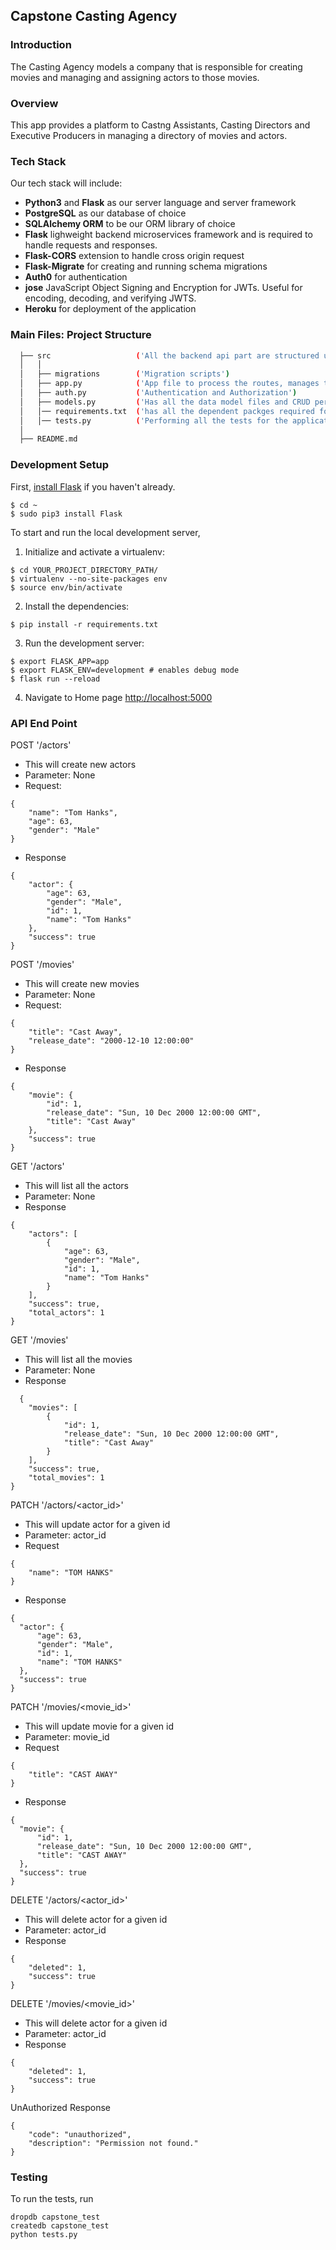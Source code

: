 Capstone Casting Agency
-----

### Introduction

The Casting Agency models a company that is responsible for creating movies and managing and assigning actors to those movies.

### Overview

This app provides a platform to Castng Assistants, Casting Directors and Executive Producers in managing a directory of movies and actors.

### Tech Stack

Our tech stack will include:

* **Python3** and **Flask** as our server language and server framework
* **PostgreSQL** as our database of choice
* **SQLAlchemy ORM** to be our ORM library of choice
* **Flask** lighweight backend microservices framework and is required to handle requests and responses.
* **Flask-CORS** extension to handle cross origin request
* **Flask-Migrate** for creating and running schema migrations
* **Auth0** for authentication
* **jose** JavaScript Object Signing and Encryption for JWTs. Useful for encoding, decoding, and verifying JWTS.
* **Heroku** for deployment of the application


### Main Files: Project Structure

  ```sh
    ├── src                   ('All the backend api part are structured under this directory')
    │   │
    │   ├── migrations        ('Migration scripts')
    │   ├── app.py            ('App file to process the routes, manages the data model based upon auth')  
    │   ├── auth.py           ('Authentication and Authorization')
    │   ├── models.py         ('Has all the data model files and CRUD performer')
    │   │── requirements.txt  ('has all the dependent packges required for running the application')
    │   │── tests.py          ('Performing all the tests for the applications')
    │
    ├── README.md
  
  ```

### Development Setup

First, [install Flask](http://flask.pocoo.org/docs/1.0/installation/#install-flask) if you haven't already.

  ```
  $ cd ~
  $ sudo pip3 install Flask
  ```

To start and run the local development server,

1. Initialize and activate a virtualenv:
  ```
  $ cd YOUR_PROJECT_DIRECTORY_PATH/
  $ virtualenv --no-site-packages env
  $ source env/bin/activate
  ```

2. Install the dependencies:
  ```
  $ pip install -r requirements.txt
  ```

3. Run the development server:
  ```
  $ export FLASK_APP=app
  $ export FLASK_ENV=development # enables debug mode
  $ flask run --reload
  ```

4. Navigate to Home page [http://localhost:5000](http://localhost:5000)


### API End Point 

POST '/actors'

* This will create new actors
* Parameter: None
* Request:
```
{
    "name": "Tom Hanks",
    "age": 63,
    "gender": "Male"
}
```
* Response
```
{
    "actor": {
        "age": 63,
        "gender": "Male",
        "id": 1,
        "name": "Tom Hanks"
    },
    "success": true
}
```

POST '/movies'

* This will create new movies
* Parameter: None
* Request:
```
{
    "title": "Cast Away",
    "release_date": "2000-12-10 12:00:00"
}
```
* Response
```
{
    "movie": {
        "id": 1,
        "release_date": "Sun, 10 Dec 2000 12:00:00 GMT",
        "title": "Cast Away"
    },
    "success": true
}
```

GET '/actors'

* This will list all the actors
* Parameter: None
* Response
```
{
    "actors": [
        {
            "age": 63,
            "gender": "Male",
            "id": 1,
            "name": "Tom Hanks"
        }
    ],
    "success": true,
    "total_actors": 1
}
```

GET '/movies'

* This will list all the movies
* Parameter: None
* Response
```
  {
    "movies": [
        {
            "id": 1,
            "release_date": "Sun, 10 Dec 2000 12:00:00 GMT",
            "title": "Cast Away"
        }
    ],
    "success": true,
    "total_movies": 1
}
```

PATCH '/actors/<actor_id>'
* This will update actor for a given id
* Parameter: actor_id
* Request
```
{
    "name": "TOM HANKS"
}
```
* Response
```
{
  "actor": {
      "age": 63,
      "gender": "Male",
      "id": 1,
      "name": "TOM HANKS"
  },
  "success": true
}
```

PATCH '/movies/<movie_id>'
* This will update movie for a given id
* Parameter: movie_id
* Request
```
{
    "title": "CAST AWAY"
}
```
* Response
```
{
  "movie": {
      "id": 1,
      "release_date": "Sun, 10 Dec 2000 12:00:00 GMT",
      "title": "CAST AWAY"
  },
  "success": true
}
```
DELETE '/actors/<actor_id>'

* This will delete actor for a given id
* Parameter: actor_id
* Response
```
{
    "deleted": 1,
    "success": true
}
```
DELETE '/movies/<movie_id>'

* This will delete actor for a given id
* Parameter: actor_id
* Response
```
{
    "deleted": 1,
    "success": true
}
```

UnAuthorized Response

```
{
    "code": "unauthorized",
    "description": "Permission not found."
}
```

### Testing

To run the tests, run
```
dropdb capstone_test
createdb capstone_test
python tests.py
```
